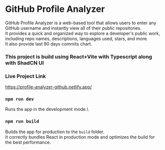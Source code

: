 # GitHub Profile Analyzer

GitHub Profile Analyzer is a web-based tool that allows users to enter any GitHub username and instantly view all of their public repositories. <br/>
It provides a quick and organized way to explore a developer's public work, including repo names, descriptions, languages used, stars, and more.<br/>
It also provide last 90 days commits chart.

### This project is build using React+Vite with Typescript along with ShadCN UI

### Live Project Link
https://profile-analyzer-github.netlify.app/
### `npm run dev`

Runs the app in the development mode.\


### `npm run build`

Builds the app for production to the `build` folder.\
It correctly bundles React in production mode and optimizes the build for the best performance.
